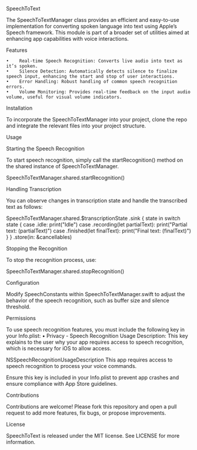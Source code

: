 
SpeechToText

The SpeechToTextManager class provides an efficient and easy-to-use implementation for converting spoken language into text using Apple’s Speech framework. This module is part of a broader set of utilities aimed at enhancing app capabilities with voice interactions.

Features

    •    Real-time Speech Recognition: Converts live audio into text as it’s spoken.
    •    Silence Detection: Automatically detects silence to finalize speech input, enhancing the start and stop of user interactions.
    •    Error Handling: Robust handling of common speech recognition errors.
    •    Volume Monitoring: Provides real-time feedback on the input audio volume, useful for visual volume indicators.

Installation

To incorporate the SpeechToTextManager into your project, clone the repo and integrate the relevant files into your project structure.

Usage

Starting the Speech Recognition

To start speech recognition, simply call the startRecognition() method on the shared instance of SpeechToTextManager.

SpeechToTextManager.shared.startRecognition()

Handling Transcription

You can observe changes in transcription state and handle the transcribed text as follows:

SpeechToTextManager.shared.$transcriptionState
    .sink { state in
        switch state {
        case .idle:
            print("Idle")
        case .recording(let partialText):
            print("Partial text: \(partialText)")
        case .finished(let finalText):
            print("Final text: \(finalText)")
        }
    }
    .store(in: &cancellables)

Stopping the Recognition

To stop the recognition process, use:

SpeechToTextManager.shared.stopRecognition()

Configuration

Modify SpeechConstants within SpeechToTextManager.swift to adjust the behavior of the speech recognition, such as buffer size and silence threshold.

Permissions

To use speech recognition features, you must include the following key in your Info.plist:
    •    Privacy - Speech Recognition Usage Description: This key explains to the user why your app requires access to speech recognition, which is necessary for iOS to allow access.

<key>NSSpeechRecognitionUsageDescription</key>
<string>This app requires access to speech recognition to process your voice commands.</string>

Ensure this key is included in your Info.plist to prevent app crashes and ensure compliance with App Store guidelines.

Contributions

Contributions are welcome! Please fork this repository and open a pull request to add more features, fix bugs, or propose improvements.

License

SpeechToText is released under the MIT license. See LICENSE for more information.

